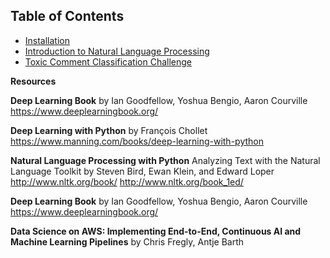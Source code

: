

## Table of Contents

  - [Installation](installation)
  - [Introduction to Natural Language Processing](IntroductionToNLP.ipynb)
  - [Toxic Comment Classification Challenge](https://www.kaggle.com/c/jigsaw-toxic-comment-classification-challenge)


**Resources**

**Deep Learning Book** by Ian Goodfellow, Yoshua Bengio, Aaron Courville https://www.deeplearningbook.org/

**Deep Learning with Python** by François Chollet
https://www.manning.com/books/deep-learning-with-python

**Natural Language Processing with Python**  Analyzing Text with the Natural Language Toolkit
by Steven Bird, Ewan Klein, and Edward Loper http://www.nltk.org/book/ http://www.nltk.org/book_1ed/

**Deep Learning Book** by Ian Goodfellow, Yoshua Bengio, Aaron Courville https://www.deeplearningbook.org/

**Data Science on AWS: Implementing End-to-End, Continuous AI and Machine Learning Pipelines** by Chris Fregly, Antje Barth

